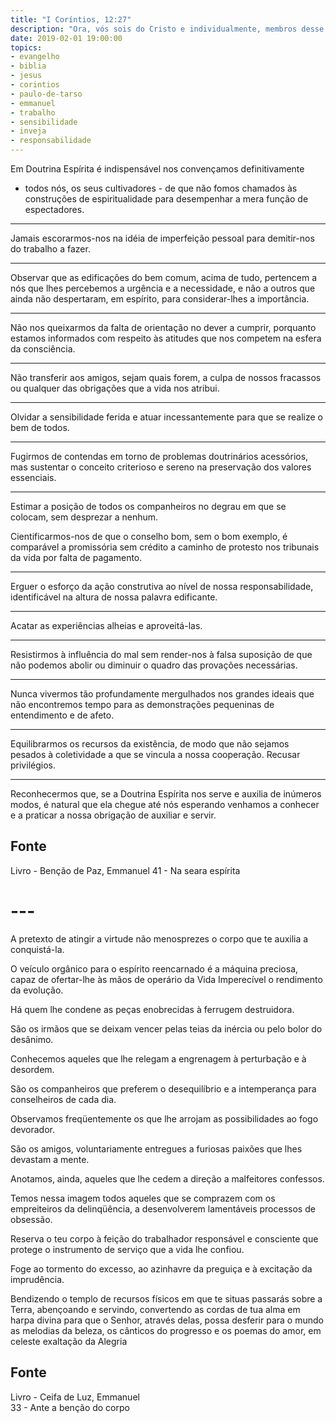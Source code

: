 ```yaml
---
title: "I Coríntios, 12:27"
description: "Ora, vós sois do Cristo e individualmente, membros desse corpo." - Paulo
date: 2019-02-01 19:00:00
topics: 
- evangelho
- biblia
- jesus
- corintios
- paulo-de-tarso
- emmanuel
- trabalho
- sensibilidade
- inveja
- responsabilidade
---
```


Em Doutrina Espírita é indispensável nos convençamos definitivamente
- todos nós, os seus cultivadores - de que não fomos chamados às construções de
 espiritualidade para desempenhar a mera função de espectadores. 

***

Jamais escorarmos-nos na idéia de imperfeição pessoal para demitir-nos do
trabalho a fazer. 

***

Observar que as edificações do bem comum, acima de tudo, pertencem a nós que
lhes percebemos a urgência e a necessidade, e não a outros que ainda não
despertaram, em espírito, para considerar-lhes a importância. 

***

Não nos queixarmos da falta de orientação no dever a cumprir, porquanto estamos
informados com respeito às atitudes que nos competem na esfera da consciência. 

***

Não transferir aos amigos, sejam quais forem, a culpa de nossos fracassos ou
qualquer das obrigações que a vida nos atribui.

***

Olvidar a sensibilidade ferida e atuar incessantemente para que se realize o bem
de todos. 

***

Fugirmos de contendas em torno de problemas doutrinários acessórios, mas
sustentar o conceito criterioso e sereno na preservação dos valores essenciais. 

***

Estimar a posição de todos os companheiros no degrau em que se colocam, sem
desprezar a nenhum.


Cientificarmos-nos de que o conselho bom, sem o bom exemplo, é comparável a
promissória sem crédito a caminho de protesto nos tribunais da vida por falta de
pagamento. 

***

Erguer o esforço da ação construtiva ao nível de nossa responsabilidade,
identificável na altura de nossa palavra edificante. 

***

Acatar as experiências alheias e aproveitá-las. 

***

Resistirmos à influência do mal sem render-nos à falsa suposição de que não
podemos abolir ou diminuir o quadro das provações necessárias. 

***

Nunca vivermos tão profundamente mergulhados nos grandes ideais que não
encontremos tempo para as demonstrações pequeninas de entendimento e de afeto.

***

Equilibrarmos os recursos da existência, de modo que não sejamos
pesados à coletividade a que se vincula a nossa cooperação. Recusar
privilégios. 

***

Reconhecermos que, se a Doutrina Espírita nos serve e auxilia de inúmeros modos,
é natural que ela chegue até nós esperando venhamos a conhecer e a praticar a
nossa obrigação de auxiliar e servir.


## Fonte
Livro - Benção de Paz, Emmanuel
41 - Na seara espírita 



# ---


A pretexto de atingir a virtude não menosprezes o corpo que te auxilia a conquistá-la.

O veículo orgânico para o espírito reencarnado é a máquina preciosa, capaz de ofertar-lhe às
mãos de operário da Vida Imperecível o rendimento da evolução.

Há quem lhe condene as peças enobrecidas à ferrugem destruidora.

São os irmãos que se deixam vencer pelas teias da inércia ou pelo bolor do desânimo.

Conhecemos aqueles que lhe relegam a engrenagem à perturbação e à desordem.

São os companheiros que preferem o desequilíbrio e a intemperança para conselheiros de
cada dia.

Observamos freqüentemente os que lhe arrojam as possibilidades ao fogo devorador.

São os amigos, voluntariamente entregues a furiosas paixões que lhes devastam a mente.

Anotamos, ainda, aqueles que lhe cedem a direção a malfeitores confessos.

Temos nessa imagem todos aqueles que se comprazem com os empreiteiros da
delinqüência, a desenvolverem lamentáveis processos de obsessão.

Reserva o teu corpo à feição do trabalhador responsável e consciente que protege o
instrumento de serviço que a vida lhe confiou.

Foge ao tormento do excesso, ao azinhavre da preguiça e à excitação da imprudência.

Bendizendo o templo de recursos físicos em que te situas passarás sobre a Terra,
abençoando e servindo, convertendo as cordas de tua alma em harpa divina para que o
Senhor, através delas, possa desferir para o mundo as melodias da beleza, os cânticos do
progresso e os poemas do amor, em celeste exaltação da Alegria

## Fonte
Livro - Ceifa de Luz, Emmanuel  
33 - Ante a benção do corpo
